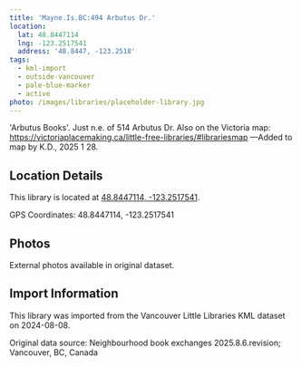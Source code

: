 ```yaml
---
title: 'Mayne.Is.BC:494 Arbutus Dr.'
location:
  lat: 48.8447114
  lng: -123.2517541
  address: '48.8447, -123.2518'
tags:
  - kml-import
  - outside-vancouver
  - pale-blue-marker
  - active
photo: /images/libraries/placeholder-library.jpg
---
```

'Arbutus Books'.
Just n.e. of 514 Arbutus Dr.
Also on the Victoria map:
https://victoriaplacemaking.ca/little-free-libraries/#librariesmap
—Added to map by K.D., 2025 1 28.

## Location Details

This library is located at [48.8447114, -123.2517541](https://www.google.com/maps?q=48.8447114,-123.2517541).

GPS Coordinates: 48.8447114, -123.2517541

## Photos

External photos available in original dataset.

## Import Information

This library was imported from the Vancouver Little Libraries KML dataset on 2024-08-08.

Original data source: Neighbourhood book exchanges 2025.8.6.revision; Vancouver, BC, Canada
